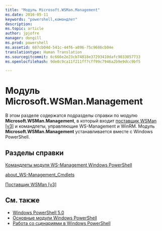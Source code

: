 ```yaml
---
title: "Модуль Microsoft.WSMan.Management"
ms.date: 2016-05-11
keywords: "powershell,командлет"
description: 
ms.topic: article
author: jpjofre
manager: dongill
ms.prod: powershell
ms.assetid: 687cb04d-541c-44f6-a896-75c9686cb04e
translationtype: Human Translation
ms.sourcegitcommit: 6c666e2e23cb74818e37293410dafc9033057733
ms.openlocfilehash: 9de8c9ca11f211ff7cff99c7946a2b9e9dcc9bf5

---
```


# Модуль Microsoft.WSMan.Management
В этом разделе содержатся подразделы справки по модулю **Microsoft.WSMan.Management**, в который входит [поставщик WSMan [v3]](https://technet.microsoft.com/en-us/library/4c3d8d36-4f7a-4211-996f-64110e4b2eb7) и командлеты, управляющие WS-Management и WinRM. Модуль **Microsoft.WSMan.Management** устанавливается вместе с Windows PowerShell.

## Разделы справки
[Командлеты модуля WS-Management Windows PowerShell](http://go.microsoft.com/fwlink/?LinkID=245863)

[about_WS-Management_Cmdlets](https://technet.microsoft.com/en-us/library/6ed3370a-ea10-45a5-9493-696aeace27ed)

[Поставщик WSMan [v3]](https://technet.microsoft.com/en-us/library/4c3d8d36-4f7a-4211-996f-64110e4b2eb7)

## См. также
- [Windows PowerShell 5.0](Windows-PowerShell-5.0.md)
- [Основные модули Windows PowerShell](https://technet.microsoft.com/en-us/library/4b75f1e4-f327-48f3-92ab-bf5435094d41)
- [Работа со сценариями в Windows PowerShell](../../getting-started/fundamental/Scripting-with-Windows-PowerShell.md)




<!--HONumber=Oct16_HO3-->


